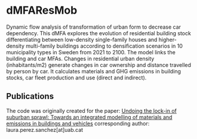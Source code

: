 # dMFAResMob

Dynamic flow analysis of transformation of urban form to decrease car dependency. 
This dMFA explores the evolution of residential building stock differentiating between low-density single-family houses and higher-density multi-family buildings according to densification scenarios in 10 municipality types in Sweden from 2021 to 2100. The model links the building and car MFAs. Changes in residential urban density (inhabitants/m2) generate changes in car ownership and distance travelled by person by car. It calculates materials and GHG emissions in building stocks, car fleet production and use (direct and indirect). 

## Publications
The code was originally created for the paper: [Undoing the lock-in of suburban sprawl: Towards an integrated modelling of materials and emissions in buildings and vehicles](https://doi.org/10.1016/j.jclepro.2024.141954)
corresponding author: laura.perez.sanchez[at]uab.cat
